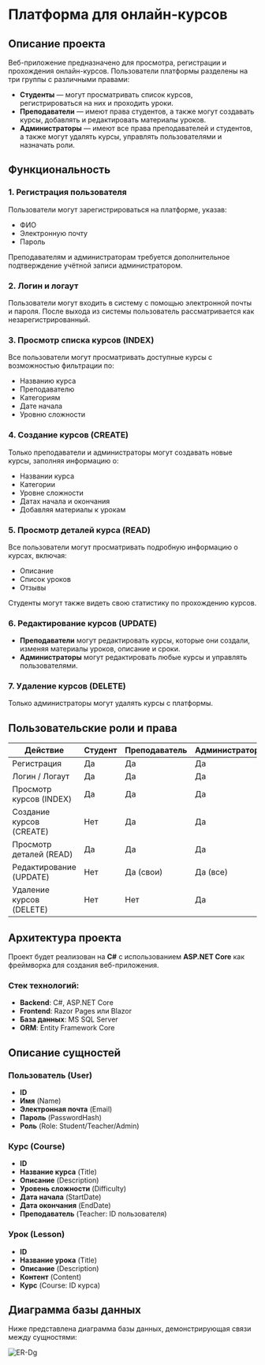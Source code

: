 # Платформа для онлайн-курсов

## Описание проекта
Веб-приложение предназначено для просмотра, регистрации и прохождения онлайн-курсов. Пользователи платформы разделены на три группы с различными правами:

- **Студенты** — могут просматривать список курсов, регистрироваться на них и проходить уроки.
- **Преподаватели** — имеют права студентов, а также могут создавать курсы, добавлять и редактировать материалы уроков.
- **Администраторы** — имеют все права преподавателей и студентов, а также могут удалять курсы, управлять пользователями и назначать роли.

## Функциональность

### 1. Регистрация пользователя
Пользователи могут зарегистрироваться на платформе, указав:
- ФИО
- Электронную почту
- Пароль

Преподавателям и администраторам требуется дополнительное подтверждение учётной записи администратором.

### 2. Логин и логаут
Пользователи могут входить в систему с помощью электронной почты и пароля. После выхода из системы пользователь рассматривается как незарегистрированный.

### 3. Просмотр списка курсов (INDEX)
Все пользователи могут просматривать доступные курсы с возможностью фильтрации по:
- Названию курса
- Преподавателю
- Категориям
- Дате начала
- Уровню сложности

### 4. Создание курсов (CREATE)
Только преподаватели и администраторы могут создавать новые курсы, заполняя информацию о:
- Названии курса
- Категории
- Уровне сложности
- Датах начала и окончания
- Добавляя материалы к урокам

### 5. Просмотр деталей курса (READ)
Все пользователи могут просматривать подробную информацию о курсах, включая:
- Описание
- Список уроков
- Отзывы

Студенты могут также видеть свою статистику по прохождению курсов.

### 6. Редактирование курсов (UPDATE)
- **Преподаватели** могут редактировать курсы, которые они создали, изменяя материалы уроков, описание и сроки.
- **Администраторы** могут редактировать любые курсы и управлять пользователями.

### 7. Удаление курсов (DELETE)
Только администраторы могут удалять курсы с платформы.

## Пользовательские роли и права

| Действие                   | Студент | Преподаватель | Администратор |
|----------------------------|---------|---------------|---------------|
| Регистрация                 | Да      | Да            | Да            |
| Логин / Логаут              | Да      | Да            | Да            |
| Просмотр курсов (INDEX)     | Да      | Да            | Да            |
| Создание курсов (CREATE)    | Нет     | Да            | Да            |
| Просмотр деталей (READ)     | Да      | Да            | Да            |
| Редактирование (UPDATE)     | Нет     | Да (свои)     | Да (все)      |
| Удаление курсов (DELETE)    | Нет     | Нет           | Да            |

## Архитектура проекта

Проект будет реализован на **C#** с использованием **ASP.NET Core** как фреймворка для создания веб-приложения.

### Стек технологий:
- **Backend**: C#, ASP.NET Core
- **Frontend**: Razor Pages или Blazor
- **База данных**: MS SQL Server
- **ORM**: Entity Framework Core

## Описание сущностей

### Пользователь (User)
- **ID**
- **Имя** (Name)
- **Электронная почта** (Email)
- **Пароль** (PasswordHash)
- **Роль** (Role: Student/Teacher/Admin)

### Курс (Course)
- **ID**
- **Название курса** (Title)
- **Описание** (Description)
- **Уровень сложности** (Difficulty)
- **Дата начала** (StartDate)
- **Дата окончания** (EndDate)
- **Преподаватель** (Teacher: ID пользователя)

### Урок (Lesson)
- **ID**
- **Название урока** (Title)
- **Описание** (Description)
- **Контент** (Content)
- **Курс** (Course: ID курса)

## Диаграмма базы данных

Ниже представлена диаграмма базы данных, демонстрирующая связи между сущностями:

![ER-Dg](https://github.com/user-attachments/assets/eb07eba7-187d-4c5d-bbe2-90067c5a335a)
